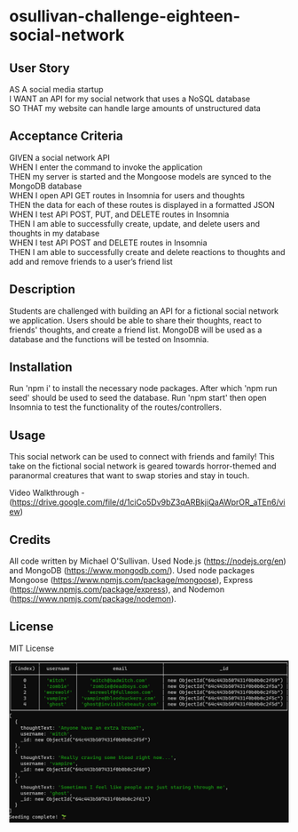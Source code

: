 # osullivan-challenge-eighteen-social-network

## User Story
AS A social media startup  
I WANT an API for my social network that uses a NoSQL database  
SO THAT my website can handle large amounts of unstructured data  

## Acceptance Criteria
GIVEN a social network API  
WHEN I enter the command to invoke the application  
THEN my server is started and the Mongoose models are synced to the MongoDB database  
WHEN I open API GET routes in Insomnia for users and thoughts  
THEN the data for each of these routes is displayed in a formatted JSON  
WHEN I test API POST, PUT, and DELETE routes in Insomnia  
THEN I am able to successfully create, update, and delete users and thoughts in my database  
WHEN I test API POST and DELETE routes in Insomnia  
THEN I am able to successfully create and delete reactions to thoughts and add and remove friends to a user’s friend list  

## Description

Students are challenged with building an API for a fictional social network we application. Users should be able to share their thoughts, react to friends' thoughts, and create a friend list. MongoDB will be used as a database and the functions will be tested on Insomnia.

## Installation

Run 'npm i' to install the necessary node packages. After which 'npm run seed' should be used to seed the database. Run 'npm start' then open Insomnia to test the functionality of the routes/controllers.


## Usage

This social network can be used to connect with friends and family! This take on the fictional social network is geared towards horror-themed and paranormal creatures that want to swap stories and stay in touch.

Video Walkthrough - (https://drive.google.com/file/d/1ciCo5Dv9bZ3qARBkjiQaAWprOR_aTEn6/view)

## Credits

All code written by Michael O'Sullivan. Used Node.js (https://nodejs.org/en) and MongoDB (https://www.mongodb.com/). Used node packages Mongoose (https://www.npmjs.com/package/mongoose), Express (https://www.npmjs.com/package/express), and Nodemon (https://www.npmjs.com/package/nodemon).

## License

MIT License

![Model](https://github.com/michaelhallosullivan/osullivan-challenge-eighteen-social-network/blob/main/examples/challenge-eighteen-screenshot.jpg)